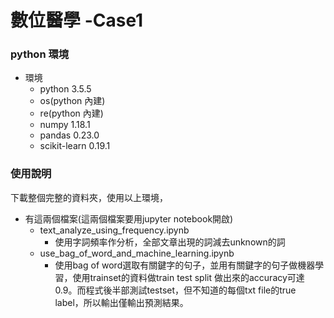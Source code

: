 # 數位醫學 -Case1
### python 環境 
* 環境
    * python                    3.5.5
    * os(python 內建)
    * re(python 內建)
    * numpy                     1.18.1 
    * pandas                    0.23.0
    * scikit-learn              0.19.1

### 使用說明 

下載整個完整的資料夾，使用以上環境，
* 有這兩個檔案(這兩個檔案要用jupyter notebook開啟)
    * text_analyze_using_frequency.ipynb
        * 使用字詞頻率作分析，全部文章出現的詞減去unknown的詞
    * use_bag_of_word_and_machine_learning.ipynb
        * 使用bag of word選取有關鍵字的句子，並用有關鍵字的句子做機器學習，使用trainset的資料做train test split 做出來的accuracy可達0.9。而程式後半部測試testset，但不知道的每個txt file的true label，所以輸出僅輸出預測結果。
